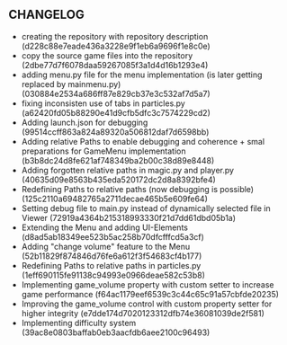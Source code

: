 ## CHANGELOG
- creating the repository with repository description (d228c88e7eade436a3228e9f1eb6a9696f1e8c0e)
- copy the source game files into the repository (2dbe77d7f6078daa59267085f3a1d4d16b1293e4)
- adding menu.py file for the menu implementation (is later getting replaced by mainmenu.py) (030884e2534a686ff87e829cb37e3c532af7d5a7)
- fixing inconsisten use of tabs in particles.py (a62420fd05b88290e41d9cfb5dfc3c7574229cd2)
- Adding launch.json for debugging (99514ccff863a824a89320a506812daf7d6598bb)
- Adding relative Paths to enable debugging and coherence + smal preparations for GameMenu implementation (b3b8dc24d8fe621af748349ba2b00c38d89e8448)
- Adding forgotten relative paths in magic.py and player.py (40635d09e8563b435eda520172dc2d8a8392bfe4)
- Redefining Paths to relative paths (now debugging is possible) (125c2110a69482765a2711decae465b5e609fe64)
- Setting debug file to main.py instead of dynamically selected file in Viewer (72919a4364b215318993330f21d7dd61dbd05b1a)
- Extending the Menu and adding UI-Elements (d8ad5ab18349ee523b5ac258b70dfcfffcd5a3cf)
- Adding "change volume" feature to the Menu (52b11829f874846d76fe6a612f3f54683cf4b177)
- Redefining Paths to relative paths in particles.py (1eff690115fe91138c94993e0966deae582c53b8)
- Implementing game_volume property with custom setter to increase game performance (f64ac1179eef6539c3c44c65c91a57cbfde20235)
- Improving the game_volume control with custom property setter for higher integrity (e7dde174d7020123312dfb74e36081039de2f581)
- Implementing difficulty system (39ac8e0803baffab0eb3aacfdb6aee2100c96493)